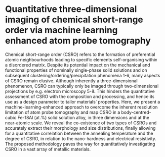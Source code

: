 # Quantitative three-dimensional imaging of chemical short-range order via machine learning enhanced atom probe tomography

Chemical short-range order (CSRO) refers to the formation of preferential atomic neighbourhoods leading to specific elements self-organising within a disordered matrix. Despite its potential impact on the mechanical and functional properties of nominally single-phase solid solutions and on subsequent clustering/ordering/precipitation phenomena 1-6, many aspects of CSRO remain elusive. Although inherently a three-dimensional phenomenon, CSRO can typically only be imaged through two-dimensional projections by e.g. electron microscopy 5-8. This hinders the quantitative assessment of CSRO with the composition and processing, and hence its use as a design parameter to tailor materials’ properties. Here, we present a machine-learning-enhanced approach to overcome the inherent resolution limitation of atom probe tomography and map CSRO in a body-centred-cubic Fe-18Al (at.%) solid solution alloy, in three dimensions and at the near-atomic scale. We reveal the co-existence of two types of CSROs and accurately extract their morphology and size distributions, finally allowing for a quantitative correlation between the annealing temperature and the degree of CSRO, in relation to the nano-hardness and electrical resistivity. The proposed methodology paves the way for quantitatively investigating CSRO in a vast array of metallic materials.
